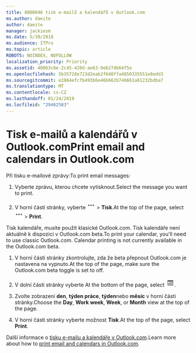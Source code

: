 ```yaml
---
title: 8000046 tisk e-mailů a kalendářů v Outlook.com
ms.author: daeite
author: daeite
manager: jackiesm
ms.date: 5/30/2018
ms.audience: ITPro
ms.topic: article
ROBOTS: NOINDEX, NOFOLLOW
localization_priority: Priority
ms.assetid: 40063c6e-2c45-420d-ae63-9eb274b64f5e
ms.openlocfilehash: 5b35728e723d2eab2f648ffa4850335551e8edd3
ms.sourcegitcommit: e2864efcfb493b6e46b662b746661a61232bdba7
ms.translationtype: MT
ms.contentlocale: cs-CZ
ms.lasthandoff: 01/24/2019
ms.locfileid: "29462583"
---
```

# <a name="print-email-and-calendars-in-outlookcom"></a><span data-ttu-id="bd095-102">Tisk e-mailů a kalendářů v Outlook.com</span><span class="sxs-lookup"><span data-stu-id="bd095-102">Print email and calendars in Outlook.com</span></span>

<span data-ttu-id="bd095-103">Při tisku e-mailové zprávy:</span><span class="sxs-lookup"><span data-stu-id="bd095-103">To print email messages:</span></span>
  
1. <span data-ttu-id="bd095-104">Vyberte zprávu, kterou chcete vytisknout.</span><span class="sxs-lookup"><span data-stu-id="bd095-104">Select the message you want to print.</span></span>
    
2. <span data-ttu-id="bd095-105">V horní části stránky, vyberte ![další akce](media/64993e8a-4a62-43b1-aa05-90f5ad4cba54.png) \> **Tisk**.</span><span class="sxs-lookup"><span data-stu-id="bd095-105">At the top of the page, select ![More actions](media/64993e8a-4a62-43b1-aa05-90f5ad4cba54.png) \> **Print**.</span></span> 
    
<span data-ttu-id="bd095-p101">Tisk kalendáře, musíte použít klasické Outlook.com. Tisk kalendáře není aktuálně k dispozici v Outlook.com beta.</span><span class="sxs-lookup"><span data-stu-id="bd095-p101">To print your calendar, you'll need to use classic Outlook.com. Calendar printing is not currently available in the Outlook.com beta.</span></span>
  
1. <span data-ttu-id="bd095-108">V horní části stránky zkontrolujte, zda že beta přepnout Outlook.com je nastavena na vypnuto.</span><span class="sxs-lookup"><span data-stu-id="bd095-108">At the top of the page, make sure the Outlook.com beta toggle is set to off.</span></span>
    
2. <span data-ttu-id="bd095-109">V dolní části stránky vyberte </span><span class="sxs-lookup"><span data-stu-id="bd095-109">At the bottom of the page, select</span></span> ![Kalendář](media/9e1a821a-c32e-4851-a866-342a39ffdca0.png)<span data-ttu-id="bd095-111">.</span><span class="sxs-lookup"><span data-stu-id="bd095-111"></span></span>
    
3. <span data-ttu-id="bd095-112">Zvolte zobrazení **den**, **týden práce**, **týden**nebo **měsíc** v horní části stránky.</span><span class="sxs-lookup"><span data-stu-id="bd095-112">Choose the **Day**, **Work week**, **Week**, or **Month** view at the top of the page.</span></span> 
    
4. <span data-ttu-id="bd095-113">V horní části stránky vyberte možnost **Tisk**.</span><span class="sxs-lookup"><span data-stu-id="bd095-113">At the top of the page, select **Print**.</span></span> 
    
<span data-ttu-id="bd095-114">Další informace o [tisku e-mailu a kalendáře v Outlook.com](https://go.microsoft.com/fwlink/p/?linkid=2001208&amp;clcid=0x409).</span><span class="sxs-lookup"><span data-stu-id="bd095-114">Learn more about how to [print email and calendars in Outlook.com](https://go.microsoft.com/fwlink/p/?linkid=2001208&amp;clcid=0x409).</span></span>
  


